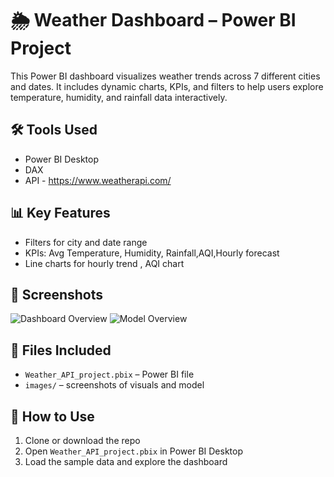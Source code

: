 # 🌦️ Weather Dashboard – Power BI Project

This Power BI dashboard visualizes weather trends across 7 different cities and dates. It includes dynamic charts, KPIs, and filters to help users explore temperature, humidity, and rainfall data interactively.

## 🛠 Tools Used
- Power BI Desktop
- DAX
- API - https://www.weatherapi.com/


## 📊 Key Features
- Filters for city and date range
- KPIs: Avg Temperature, Humidity, Rainfall,AQI,Hourly forecast
- Line charts for hourly trend , AQI chart 

## 📸 Screenshots
![Dashboard Overview](images/Weathr_API_project.png)
![Model Overview](images/Model_view.png)

## 📂 Files Included
- `Weather_API_project.pbix` – Power BI file
- `images/` – screenshots of visuals and model

## 📘 How to Use
1. Clone or download the repo
2. Open `Weather_API_project.pbix` in Power BI Desktop
3. Load the sample data and explore the dashboard